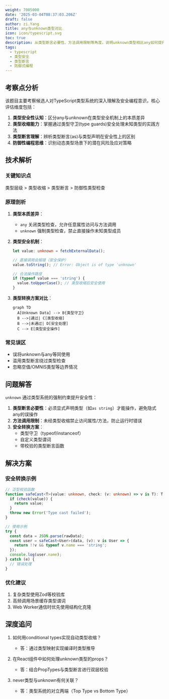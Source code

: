 ```yaml
---
weight: 7005000
date: '2025-03-04T08:37:03.206Z'
draft: false
author: zi.Yang
title: any与unknown类型对比
icon: icon/typescript.svg
toc: true
description: 从类型断言必要性、方法调用限制等角度，说明unknown类型相比any如何提升代码安全性。给出将unknown安全转换为具体类型的推荐方案。
tags:
  - typescript
  - 类型安全
  - 类型断言
  - 防御式编程
---
```


## 考察点分析

该题目主要考察候选人对TypeScript类型系统的深入理解及安全编程意识，核心评估维度包括：

1. **类型安全性认知**：区分any与unknown在类型安全机制上的本质差异
2. **类型收缩能力**：掌握通过类型守卫(type guards)安全处理未知类型的实践方法
3. **类型断言理解**：辨析类型断言(as)与类型声明在安全性上的区别
4. **防御性编程思维**：识别动态类型场景下的潜在风险及应对策略

## 技术解析

### 关键知识点

类型层级 > 类型收缩 > 类型断言 > 防御性类型检查

### 原理剖析

1. **类型本质差异**：
   - `any` 关闭类型检查，允许任意属性访问与方法调用
   - `unknown` 强制类型检查，禁止直接操作未知类型成员

2. **类型安全机制**：

   ```typescript
   let value: unknown = fetchExternalData();
   
   // 直接调用会报错（安全保护）
   value.toString(); // Error: Object is of type 'unknown'
   
   // 合法操作路径
   if (typeof value === 'string') {
     value.toUpperCase(); // 类型收缩后安全使用
   }
   ```

3. **类型转换方案对比**：

   ```mermaid
   graph TD
     A[Unknown Data] --> B{类型守卫}
     B -->|通过| C[类型收缩]
     B -->|未通过| D[安全处理]
     C --> E[类型安全操作]
   ```

### 常见误区

- 误将unknown与any等同使用
- 滥用类型断言绕过类型检查
- 忽略空值/OMNIS类型等边界情况

## 问题解答

`unknown` 通过类型系统的强制约束提升安全性：

1. **类型断言必要性**：必须显式声明类型（如`as string`）才能操作，避免隐式any的误操作
2. **方法调用限制**：未经类型收缩禁止访问属性/方法，防止运行时错误
3. **安全转换方案**：
   - 类型守卫（typeof/instanceof）
   - 自定义类型谓词
   - 带校验的类型断言函数

## 解决方案

### 安全转换示例

```typescript
// 泛型校验函数
function safeCast<T>(value: unknown, check: (v: unknown) => v is T): T {
  if (check(value)) {
    return value; 
  }
  throw new Error('Type cast failed');
}

// 使用示例
try {
  const data = JSON.parse(rawData); 
  const user = safeCast<User>(data, (v): v is User => {
    return !!v && typeof v.name === 'string';
  });
  console.log(user.name);
} catch (e) {
  // 错误处理
}
```

### 优化建议

1. 复杂类型使用Zod等校验库
2. 高频调用场景缓存类型谓词
3. Web Worker通信时优先使用结构化克隆

## 深度追问

1. 如何用conditional types实现自动类型收缩？
   - 答：通过类型映射实现编译时类型推导

2. 在React组件中如何处理unknown类型的props？
   - 答：结合PropTypes与类型断言进行双层校验

3. never类型与unknown有何关联？
   - 答：类型系统的对立两端（Top Type vs Bottom Type）
